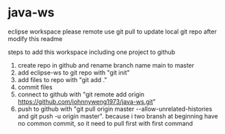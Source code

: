 # java-ws
eclipse workspace 
please remote use git pull to update local git repo after modify this readme

steps to add this workspace including one project to github
1. create repo in github and rename branch name main to master
2. add eclipse-ws to git repo with "git init"
3. add files to repo with "git add ."
4. commit files
5. connect to github with "git remote add origin  https://github.com/johnnyweng1973/java-ws.git"
6. push to github with "git pull origin master --allow-unrelated-histories and git push -u origin master". because i two bransh at beginning have no common commit, so it need to pull first with first command

